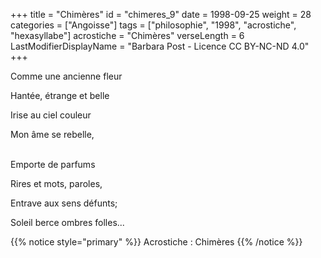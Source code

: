 +++
title = "Chimères"
id = "chimeres_9"
date = 1998-09-25
weight = 28
categories = ["Angoisse"]
tags = ["philosophie", "1998", "acrostiche", "hexasyllabe"]
acrostiche = "Chimères"
verseLength = 6
LastModifierDisplayName = "Barbara Post - Licence CC BY-NC-ND 4.0"
+++

Comme une ancienne fleur

Hantée, étrange et belle

Irise au ciel couleur

Mon âme se rebelle,

 \
Emporte de parfums

Rires et mots, paroles,

Entrave aux sens défunts;

Soleil berce ombres folles...

{{% notice style="primary" %}}
Acrostiche : Chimères
{{% /notice %}}
